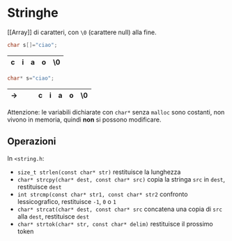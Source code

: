 # Stringhe

[[Array]] di caratteri, con `\0` (carattere null) alla fine.

```c
char s[]="ciao";
```
| c   | i   | a   | o   | \\0 |
| --- | --- | --- | --- | --- |

```c
char* s="ciao";
```
| →   |     |     | c   | i   | a   | o   | \\0 |
| --- | --- | --- | --- | --- | --- | --- | --- |

Attenzione: le variabili dichiarate con `char*` senza `malloc` sono costanti, non vivono in memoria, quindi **non** si possono modificare.

## Operazioni

In `<string.h`:

- `size_t strlen(const char* str)` restituisce la lunghezza
- `char* strcpy(char* dest, const char* src)` copia la stringa `src` in `dest`, restituisce `dest`
- `int strcmp(const char* str1, const char* str2` confronto lessicografico, restituisce `-1`, `0` o `1`
- `char* strcat(char* dest, const char* src` concatena una copia di `src` alla `dest`, restituisce `dest`
- `char* strtok(char* str, const char* delim)` restituisce il prossimo token
